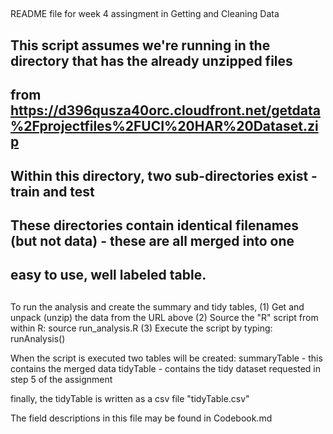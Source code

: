 ##

README file for week 4 assingment in Getting and Cleaning Data

## This script assumes we're running in the directory that has the already unzipped files
## from https://d396qusza40orc.cloudfront.net/getdata%2Fprojectfiles%2FUCI%20HAR%20Dataset.zip
## Within this directory, two sub-directories exist - train and test 
## These directories contain identical filenames (but not data) - these are all merged into one
## easy to use, well labeled table.
## 
## 
To run the analysis and create the summary and tidy tables,
(1) Get and unpack (unzip) the data from the URL above
(2) Source the "R" script from within R:  source run_analysis.R
(3) Execute the script by typing: runAnalysis()

When the script is executed two tables will be created:
  summaryTable - this contains the merged data
  tidyTable - contains the tidy dataset requested in step 5 of the assignment

finally, the tidyTable is written as a csv file "tidyTable.csv"

The field descriptions in this file may be found in Codebook.md
